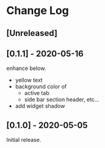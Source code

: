 # Change Log

## [Unreleased]

## [0.1.1] - 2020-05-16

enhance below.

- yellow text
- background color of
  - active tab
  - side bar section header, etc...
- add widget shadow

## [0.1.0] - 2020-05-05

Initial release.
